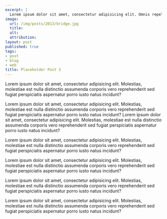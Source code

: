 ```yaml
---
excerpt: |
  Lorem ipsum dolor sit amet, consectetur adipisicing elit. Omnis repellendus iure nemo. Cum, perferendis, fugit, quaerat necessitatibus voluptatibus sapiente vero magnam similique sit neque natus.
image:
  url: /img/posts/2013/bridge.jpg
  title:
  alt:
  attribution:
layout: post
published: true
tags:
- post
- blog
- web
title: Placeholder Post 3
---
```


Lorem ipsum dolor sit amet, consectetur adipisicing elit. Molestias, molestiae est nulla distinctio assumenda corporis vero reprehenderit sed fugiat perspiciatis aspernatur porro iusto natus incidunt?

Lorem ipsum dolor sit amet, consectetur adipisicing elit. Molestias, molestiae est nulla distinctio assumenda corporis vero reprehenderit sed fugiat perspiciatis aspernatur porro iusto natus incidunt? Lorem ipsum dolor sit amet, consectetur adipisicing elit. Molestias, molestiae est nulla distinctio assumenda corporis vero reprehenderit sed fugiat perspiciatis aspernatur porro iusto natus incidunt?

Lorem ipsum dolor sit amet, consectetur adipisicing elit. Molestias, molestiae est nulla distinctio assumenda corporis vero reprehenderit sed fugiat perspiciatis aspernatur porro iusto natus incidunt?

Lorem ipsum dolor sit amet, consectetur adipisicing elit. Molestias, molestiae est nulla distinctio assumenda corporis vero reprehenderit sed fugiat perspiciatis aspernatur porro iusto natus incidunt?

Lorem ipsum dolor sit amet, consectetur adipisicing elit. Molestias, molestiae est nulla distinctio assumenda corporis vero reprehenderit sed fugiat perspiciatis aspernatur porro iusto natus incidunt?

Lorem ipsum dolor sit amet, consectetur adipisicing elit. Molestias, molestiae est nulla distinctio assumenda corporis vero reprehenderit sed fugiat perspiciatis aspernatur porro iusto natus incidunt?
